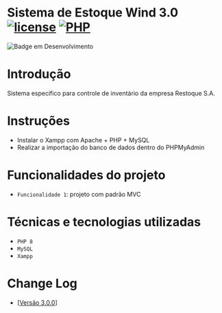 # Sistema de Estoque Wind 3.0 [![license](https://img.shields.io/badge/license-Apache%202.4-blue.svg)](http://www.apache.org/licenses/LICENSE-2.0) [![PHP](https://img.shields.io/badge/license-PHP%208.0-blue.svg)](#)

![Badge em Desenvolvimento](http://img.shields.io/static/v1?label=STATUS&message=EM%20DESENVOLVIMENTO&color=GREEN&style=for-the-badge)

# Introdução

Sistema específico para controle de inventário da empresa Restoque S.A.

# Instruções

- Instalar o Xampp com Apache + PHP + MySQL
- Realizar a importação do banco de dados dentro do PHPMyAdmin

# Funcionalidades do projeto

- `Funcionalidade 1`: projeto com padrão MVC

# Técnicas e tecnologias utilizadas

- `PHP 8`
- `MySQL`
- `Xampp`

# Change Log

- [[Versão 3.0.0](https://github.com/fcorrea82/estoque_wind_3.0/blob/master/changelog.md)]
